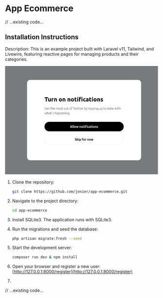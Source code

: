 # App Ecommerce

// ...existing code...

## Installation Instructions

Description: This is an example project built with Laravel v11, Tailwind, and Livewire, featuring reactive pages for managing products and their categories.

![App Screenshot](public/images/popup.png)

1. Clone the repository:
   ```sh
   git clone https://github.com/jonier/app-ecommerce.git
   ```

2. Navigate to the project directory:
   ```sh
   cd app-ecommerce
   ```

3. Install SQLite3. The application runs with SQLite3.


4. Run the migrations and seed the database:
   ```sh
   php artisan migrate:fresh --seed
   ```

5. Start the development server:
   ```sh
   composer run dev & npm install
   ```

6. Open your browser and register a new user:
   [http://127.0.0.1:8000/register](http://127.0.0.1:8000/register)

7. 

// ...existing code...
